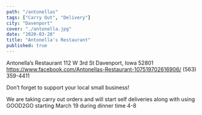```yaml
---
path: "/antonellas"
tags: ["Carry Out", "Delivery"]
city: "Davenport"
cover: "./antonella.jpg"
date: "2020-03-28"
title: "Antonella's Restaurant"
published: true
---
```


Antonella’s Restaurant
112 W 3rd St
Davenport, Iowa 52801
https://www.facebook.com/Antonellas-Restaurant-107519702616906/
(563) 359-4411

Don’t forget to support your local small business!

We are taking carry out orders and will start self deliveries along with using GOOD2GO starting March 19 during dinner time 4-8
